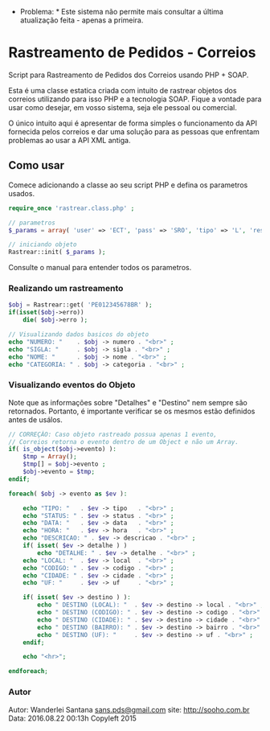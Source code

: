 * Problema: * Este sistema não permite mais consultar a última atualização feita - apenas a primeira. 

# Rastreamento de Pedidos - Correios
Script para Rastreamento de Pedidos dos Correios usando PHP + SOAP.

Esta é uma classe estatica criada com intuito de rastrear objetos dos correios utilizando para isso PHP e a tecnologia SOAP.
Fique a vontade para usar como desejar, em vosso sistema, seja 
ele pessoal ou comercial. 

O único intuito aqui é apresentar de forma simples o 
funcionamento da API fornecida pelos correios e dar uma solução 
para as pessoas que enfrentam problemas ao usar a API XML antiga.

## Como usar
Comece adicionando a classe ao seu script PHP e defina os parametros usados.
```php
require_once 'rastrear.class.php' ;

// parametros 
$_params = array( 'user' => 'ECT', 'pass' => 'SRO', 'tipo' => 'L', 'resultado' => 'T', 'idioma' => 101 );

// iniciando objeto
Rastrear::init( $_params );
```

Consulte o manual para entender todos os parametros.

### Realizando um rastreamento
```php
$obj = Rastrear::get( 'PE012345678BR' );
if(isset($obj->erro))
    die( $obj->erro );

// Visualizando dados basicos do objeto
echo "NUMERO: "    . $obj -> numero . "<br>" ;
echo "SIGLA: "     . $obj -> sigla . "<br>" ;
echo "NOME: "      . $obj -> nome . "<br>" ;
echo "CATEGORIA: " . $obj -> categoria . "<br>" ;
```

### Visualizando eventos do Objeto
Note que as informações sobre "Detalhes" e "Destino" nem sempre são retornados. Portanto, é importante verificar se os mesmos estão definidos antes de usálos.
```php
// CORREÇÂO: Caso objeto rastreado possua apenas 1 evento, 
// Correios retorna o evento dentro de um Object e não um Array.
if( is_object($obj->evento) ):
    $tmp = Array();
    $tmp[] = $obj->evento ;
    $obj->evento = $tmp;
endif;

foreach( $obj -> evento as $ev ):

    echo "TIPO: "   . $ev -> tipo   . "<br>" ;
    echo "STATUS: " . $ev -> status . "<br>" ;
    echo "DATA: "   . $ev -> data   . "<br>" ;
    echo "HORA: "   . $ev -> hora   . "<br>" ;
    echo "DESCRICAO: " . $ev -> descricao . "<br>" ;
    if( isset( $ev -> detalhe ) ) 
        echo "DETALHE: " . $ev -> detalhe . "<br>" ;
    echo "LOCAL: "  . $ev -> local  . "<br>" ;
    echo "CODIGO: " . $ev -> codigo . "<br>" ;
    echo "CIDADE: " . $ev -> cidade . "<br>" ;
    echo "UF: "     . $ev -> uf     . "<br>" ;

    if( isset( $ev -> destino ) ):
        echo " DESTINO (LOCAL): "  . $ev -> destino -> local . "<br>" ;
        echo " DESTINO (CODIGO): " . $ev -> destino -> codigo . "<br>" ;
        echo " DESTINO (CIDADE): " . $ev -> destino -> cidade . "<br>" ;
        echo " DESTINO (BAIRRO): " . $ev -> destino -> bairro . "<br>" ;
        echo " DESTINO (UF): "     . $ev -> destino -> uf . "<br>" ;
    endif;

    echo "<hr>";

endforeach;
```

### Autor
Autor: Wanderlei Santana <sans.pds@gmail.com>
site: http://sooho.com.br
Data: 2016.08.22 00:13h
Copyleft 2015
